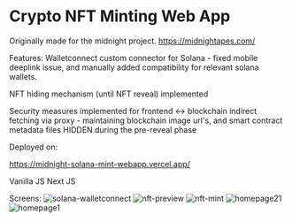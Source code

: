 # Crypto NFT Minting Web App

Originally made for the midnight project.
https://midnightapes.com/

Features: 
Walletconnect custom connector for Solana - fixed mobile deeplink issue, and manually added compatibility for relevant solana wallets.

NFT hiding mechanism (until NFT reveal) implemented

Security measures implemented for frontend <-> blockchain indirect fetching via proxy - maintaining blockchain image url's, and smart contract metadata files HIDDEN during the pre-reveal phase

Deployed on: 

https://midnight-solana-mint-webapp.vercel.app/

Vanilla JS Next JS

Screens:
![solana-walletconnect](https://github.com/user-attachments/assets/1811a60f-5e6f-4eb4-a503-5c2a36dff0f5)
![nft-preview](https://github.com/user-attachments/assets/4b680b93-c201-4186-834c-010889f75d08)
![nft-mint](https://github.com/user-attachments/assets/7e16e208-db4e-4afc-ba13-383d856d516d)
![homepage21](https://github.com/user-attachments/assets/bfac7f5f-aba4-407b-a596-34009b75b74c)
![homepage1](https://github.com/user-attachments/assets/1b004b22-23ee-47ae-8c83-4e8c03c3e22f)
